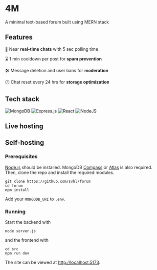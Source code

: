 # 4M

A minimal text-based forum built using MERN stack

## Features

💬 Near **real-time chats** with 5 sec polling time

⌛ 1 min cooldown per post for **spam prevention**

🛠️ Message deletion and user bans for **moderation**

🕛 Chat reset every 24 hrs for **storage optimization**

## Tech stack

![MongoDB](https://img.shields.io/badge/MongoDB-%234ea94b.svg?style=for-the-badge&logo=mongodb&logoColor=white) ![Express.js](https://img.shields.io/badge/express.js-%23404d59.svg?style=for-the-badge&logo=express&logoColor=%ffffff) ![React](https://img.shields.io/badge/react-%2320232a.svg?style=for-the-badge&logo=react&logoColor=%2361DAFB) ![NodeJS](https://img.shields.io/badge/node.js-6DA55F?style=for-the-badge&logo=node.js&logoColor=white)

## Live hosting

## Self-hosting

### Prerequisites

[Node.js](https://nodejs.org/en/download) should be installed. MongoDB [Compass](https://www.mongodb.com/try/download/compass) or [Atlas](https://www.mongodb.com/cloud/atlas/register) is also required. Then, clone the repo and install the required modules.

```
git clone https://github.com/svhl/forum
cd forum
npm install
```

Add your `MONGODB_URI` to `.env`.

### Running

Start the backend with

```
node server.js
```

and the frontend with

```
cd src
npm run dev
```

The site can be viewed at [http://localhost:5173](http://localhost:5173).
